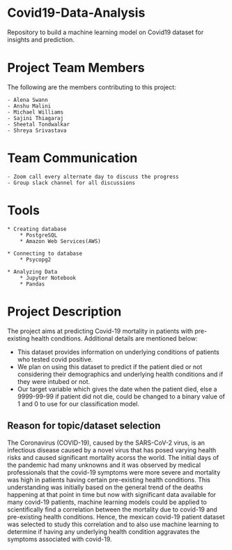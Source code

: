# Covid19-Data-Analysis
Repository to build a machine learning model on Covid19 dataset for insights and prediction.

# Project Team Members
The following are the members contributing to this project:

	- Alena Swann
	- Anshu Malini
	- Michael Williams
	- Sajini Thiagaraj
	- Sheetal Tondwalkar
	- Shreya Srivastava

# Team Communication
	- Zoom call every alternate day to discuss the progress 
	- Group slack channel for all discussions

# Tools

    * Creating database
        * PostgreSQL
        * Amazon Web Services(AWS)
        
    * Connecting to database
        * Psycopg2
        
    * Analyzing Data
        * Jupyter Notebook
        * Pandas
    
# Project Description 
The project aims at predicting Covid-19 mortality in patients with pre-existing health conditions.
Additional details are mentioned below:
- This dataset provides information on underlying conditions of patients who tested covid positive.
- We plan on using this dataset to predict if the patient died or not considering their demographics and underlying health conditions and if they were intubed or not.
- Our target variable which gives the date when the patient died, else a 9999-99-99 if patient did not die, could be changed to a binary value of 1 and 0 to use for our classification model.

## Reason for topic/dataset selection
The Coronavirus (COVID-19), caused by the SARS-CoV-2 virus, is an infectious disease caused by a novel virus that has posed varying health risks and caused significant mortality acorss the world. The initial days of the pandemic had many unknowns and it was observed by medical professionals that the covid-19 symptoms were more severe and mortality was high in patients having certain pre-existing health conditions. This understanding was initially based on the general trend of the deaths happening at that point in time but now with significant data available for many covid-19 patients, machine learning models could be applied to scientifically find a correlation between the mortality due to covid-19 and pre-existing health conditions. Hence, the mexican covid-19 patient dataset was selected to study this correlation and to also use machine learning to determine if having any underlying health condition aggravates the symptoms associated with covid-19.

    
